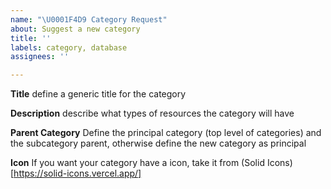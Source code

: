 ```yaml
---
name: "\U0001F4D9 Category Request"
about: Suggest a new category
title: ''
labels: category, database
assignees: ''

---
```


**Title**
define a generic title for the category

**Description**
describe what types of resources the category will have

**Parent Category**
Define the principal category (top level of categories) and the subcategory parent, otherwise define the new category as principal

**Icon**
If you want your category have a icon, take it from (Solid Icons)[https://solid-icons.vercel.app/]

